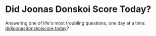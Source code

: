 # Did Joonas Donskoi Score Today?

Answering one of life's most troubling questions, one day at a time: [didjoonasdonskoiscore.today](didjoonasdonskoiscore.today)?
